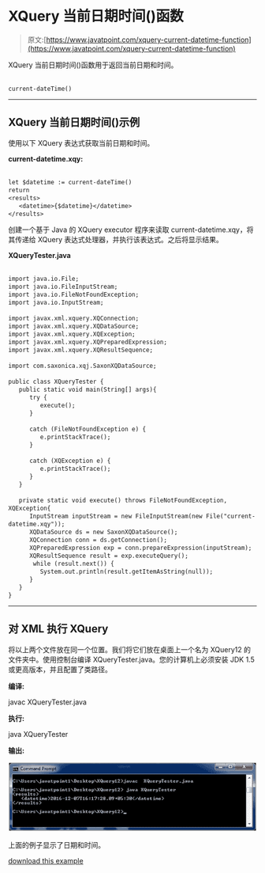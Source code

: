 # XQuery 当前日期时间()函数

> 原文:[https://www.javatpoint.com/xquery-current-datetime-function](https://www.javatpoint.com/xquery-current-datetime-function)

XQuery 当前日期时间()函数用于返回当前日期和时间。

```

current-dateTime()

```

* * *

## XQuery 当前日期时间()示例

使用以下 XQuery 表达式获取当前日期和时间。

**current-datetime.xqy:**

```

let $datetime := current-dateTime()
return
<results>
   <datetime>{$datetime}</datetime>
</results>

```

创建一个基于 Java 的 XQuery executor 程序来读取 current-datetime.xqy，将其传递给 XQuery 表达式处理器，并执行该表达式。之后将显示结果。

**XQueryTester.java**

```

import java.io.File;
import java.io.FileInputStream;
import java.io.FileNotFoundException;
import java.io.InputStream;

import javax.xml.xquery.XQConnection;
import javax.xml.xquery.XQDataSource;
import javax.xml.xquery.XQException;
import javax.xml.xquery.XQPreparedExpression;
import javax.xml.xquery.XQResultSequence;

import com.saxonica.xqj.SaxonXQDataSource;

public class XQueryTester {
   public static void main(String[] args){
      try {
         execute();
      }

      catch (FileNotFoundException e) {
         e.printStackTrace();
      }

      catch (XQException e) {
         e.printStackTrace();
      }
   }

   private static void execute() throws FileNotFoundException, XQException{
      InputStream inputStream = new FileInputStream(new File("current-datetime.xqy"));
      XQDataSource ds = new SaxonXQDataSource();
      XQConnection conn = ds.getConnection();
      XQPreparedExpression exp = conn.prepareExpression(inputStream);
      XQResultSequence result = exp.executeQuery();
       while (result.next()) {
         System.out.println(result.getItemAsString(null));
      }
   }	
}

```

* * *

## 对 XML 执行 XQuery

将以上两个文件放在同一个位置。我们将它们放在桌面上一个名为 XQuery12 的文件夹中。使用控制台编译 XQueryTester.java。您的计算机上必须安装 JDK 1.5 或更高版本，并且配置了类路径。

**编译:**

javac XQueryTester.java

**执行:**

java XQueryTester

**输出:**

![XQUERY Current date time function 1](img/543e6094e840fdf642d41842b383a577.png)

上面的例子显示了日期和时间。

[download this example](https://static.javatpoint.com/xquery/src/XQuery12.zip)